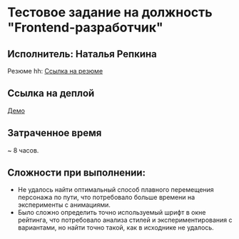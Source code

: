 # Тестовое задание на должность "Frontend-разработчик"

## Исполнитель: Наталья Репкина
Резюме hh: [Ссылка на резюме](https://vladimir.hh.ru/resume/681a6db0ff0dc29d270039ed1f6c3041307447)

## Ссылка на деплой
[Демо](https://natarep.github.io/game-map/src/)

## Затраченное время
~ 8 часов.

## Сложности при выполнении:
- Не удалось найти оптимальный способ плавного перемещения персонажа по пути, что потребовало больше времени на эксперименты с анимациями.
- Было сложно определить точно используемый шрифт в окне рейтинга, что потребовало анализа стилей и экспериментирования с вариантами, но найти точно такой, как в исходнике не удалось.
